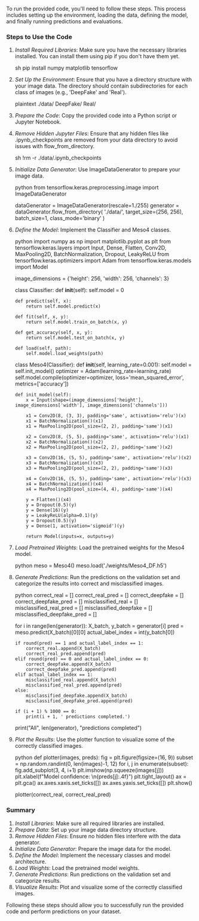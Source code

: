 To run the provided code, you'll need to follow these steps. This process includes setting up the environment, loading the data, defining the model, and finally running predictions and evaluations.

### Steps to Use the Code

1. *Install Required Libraries*:
   Make sure you have the necessary libraries installed. You can install them using pip if you don't have them yet.

   sh
   pip install numpy matplotlib tensorflow
   

2. *Set Up the Environment*:
   Ensure that you have a directory structure with your image data. The directory should contain subdirectories for each class of images (e.g., 'DeepFake' and 'Real').

   plaintext
   ./data/
       DeepFake/
       Real/
   

3. *Prepare the Code*:
   Copy the provided code into a Python script or Jupyter Notebook.

4. *Remove Hidden Jupyter Files*:
   Ensure that any hidden files like .ipynb_checkpoints are removed from your data directory to avoid issues with flow_from_directory.

   sh
   !rm -r ./data/.ipynb_checkpoints
   

5. *Initialize Data Generator*:
   Use ImageDataGenerator to prepare your image data.

   python
   from tensorflow.keras.preprocessing.image import ImageDataGenerator

   dataGenerator = ImageDataGenerator(rescale=1./255)
   generator = dataGenerator.flow_from_directory(
       './data/',
       target_size=(256, 256),
       batch_size=1,
       class_mode='binary'
   )
   

6. *Define the Model*:
   Implement the Classifier and Meso4 classes.

   python
   import numpy as np
   import matplotlib.pyplot as plt
   from tensorflow.keras.layers import Input, Dense, Flatten, Conv2D, MaxPooling2D, BatchNormalization, Dropout, LeakyReLU
   from tensorflow.keras.optimizers import Adam
   from tensorflow.keras.models import Model

   image_dimensions = {'height': 256, 'width': 256, 'channels': 3}

   class Classifier:
       def __init__(self):
           self.model = 0

       def predict(self, x):
           return self.model.predict(x)

       def fit(self, x, y):
           return self.model.train_on_batch(x, y)

       def get_accuracy(self, x, y):
           return self.model.test_on_batch(x, y)

       def load(self, path):
           self.model.load_weights(path)

   class Meso4(Classifier):
       def __init__(self, learning_rate=0.001):
           self.model = self.init_model()
           optimizer = Adam(learning_rate=learning_rate)
           self.model.compile(optimizer=optimizer, loss='mean_squared_error', metrics=['accuracy'])

       def init_model(self):
           x = Input(shape=(image_dimensions['height'], image_dimensions['width'], image_dimensions['channels']))

           x1 = Conv2D(8, (3, 3), padding='same', activation='relu')(x)
           x1 = BatchNormalization()(x1)
           x1 = MaxPooling2D(pool_size=(2, 2), padding='same')(x1)

           x2 = Conv2D(8, (5, 5), padding='same', activation='relu')(x1)
           x2 = BatchNormalization()(x2)
           x2 = MaxPooling2D(pool_size=(2, 2), padding='same')(x2)

           x3 = Conv2D(16, (5, 5), padding='same', activation='relu')(x2)
           x3 = BatchNormalization()(x3)
           x3 = MaxPooling2D(pool_size=(2, 2), padding='same')(x3)

           x4 = Conv2D(16, (5, 5), padding='same', activation='relu')(x3)
           x4 = BatchNormalization()(x4)
           x4 = MaxPooling2D(pool_size=(4, 4), padding='same')(x4)

           y = Flatten()(x4)
           y = Dropout(0.5)(y)
           y = Dense(16)(y)
           y = LeakyReLU(alpha=0.1)(y)
           y = Dropout(0.5)(y)
           y = Dense(1, activation='sigmoid')(y)

           return Model(inputs=x, outputs=y)
   

7. *Load Pretrained Weights*:
   Load the pretrained weights for the Meso4 model.

   python
   meso = Meso4()
   meso.load('./weights/Meso4_DF.h5')
   

8. *Generate Predictions*:
   Run the predictions on the validation set and categorize the results into correct and misclassified images.

   python
   correct_real = []
   correct_real_pred = []
   correct_deepfake = []
   correct_deepfake_pred = []
   misclassified_real = []
   misclassified_real_pred = []
   misclassified_deepfake = []
   misclassified_deepfake_pred = []

   for i in range(len(generator)):
       X_batch, y_batch = generator[i]
       pred = meso.predict(X_batch)[0][0]
       actual_label_index = int(y_batch[0])

       if round(pred) == 1 and actual_label_index == 1:
           correct_real.append(X_batch)
           correct_real_pred.append(pred)
       elif round(pred) == 0 and actual_label_index == 0:
           correct_deepfake.append(X_batch)
           correct_deepfake_pred.append(pred)
       elif actual_label_index == 1:
           misclassified_real.append(X_batch)
           misclassified_real_pred.append(pred)
       else:
           misclassified_deepfake.append(X_batch)
           misclassified_deepfake_pred.append(pred)

       if (i + 1) % 1000 == 0:
           print(i + 1, ' predictions completed.')

   print("All", len(generator), "predictions completed")
   

9. *Plot the Results*:
   Use the plotter function to visualize some of the correctly classified images.

   python
   def plotter(images, preds):
       fig = plt.figure(figsize=(16, 9))
       subset = np.random.randint(0, len(images)-1, 12)
       for i, j in enumerate(subset):
           fig.add_subplot(3, 4, i+1)
           plt.imshow(np.squeeze(images[j]))
           plt.xlabel(f"Model confidence: \n{preds[j]:.4f}")
           plt.tight_layout()
           ax = plt.gca()
           ax.axes.xaxis.set_ticks([])
           ax.axes.yaxis.set_ticks([])
       plt.show()

   plotter(correct_real, correct_real_pred)
   

### Summary

1. *Install Libraries*: Make sure all required libraries are installed.
2. *Prepare Data*: Set up your image data directory structure.
3. *Remove Hidden Files*: Ensure no hidden files interfere with the data generator.
4. *Initialize Data Generator*: Prepare the image data for the model.
5. *Define the Model*: Implement the necessary classes and model architecture.
6. *Load Weights*: Load the pretrained model weights.
7. *Generate Predictions*: Run predictions on the validation set and categorize results.
8. *Visualize Results*: Plot and visualize some of the correctly classified images.

Following these steps should allow you to successfully run the provided code and perform predictions on your dataset.
